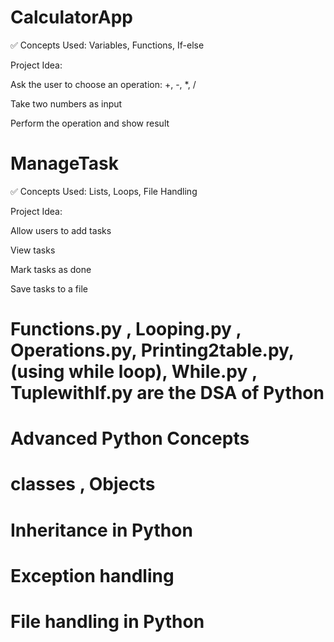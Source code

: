 # CalculatorApp

✅ Concepts Used: Variables, Functions, If-else

Project Idea:

Ask the user to choose an operation: +, -, *, /

Take two numbers as input

Perform the operation and show result

# ManageTask
✅ Concepts Used: Lists, Loops, File Handling

Project Idea:

Allow users to add tasks

View tasks

Mark tasks as done

Save tasks to a file

# Functions.py , Looping.py , Operations.py, Printing2table.py,(using while loop), While.py , TuplewithIf.py are the DSA of Python

# Advanced Python Concepts
  # classes , Objects 
  # Inheritance in Python
  # Exception handling
  # File handling in Python